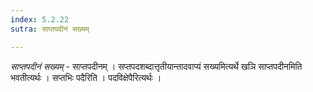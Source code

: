 ```yaml
---
index: 5.2.22
sutra: साप्तपदीनं सख्यम्

---
```

_साप्तपदीनं सख्यम्_ - साप्तपदीनम् । सप्तपदशब्दात्तृतीयान्तादवाप्यं सख्यमित्यर्थे खञि साप्तपदीनमिति भवतीत्यर्थः । सप्तभिः पदैरिति । पदविक्षेपैरित्यर्थः ।